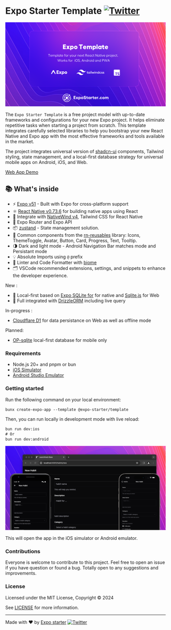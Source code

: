 # Expo Starter Template  [![Twitter](https://img.shields.io/twitter/url/https/twitter.com/cloudposse.svg?style=social&label=Follow%20%40younes0x53)](https://twitter.com/y0x53)

<p align="center">
  <a href="https://expo-starter.com/"><img src="assets/github-banner.png?raw=true" alt="React Native Expo Starter Template"></a>
</p>

The `Expo Starter Template` is a free project model with up-to-date frameworks and configurations for your new Expo project. It helps eliminate repetitive tasks when starting a project from scratch. This template integrates carefully selected libraries to help you bootstrap your new React Native and Expo app with the most effective frameworks and tools available in the market.

The project integrates universal version of [shadcn-ui](https://ui.shadcn.com/) components, Tailwind styling, state management, and a local-first database strategy for universal mobile apps on Android, iOS, and Web.


[Web App Demo](https://expo-starter.github.io/expo-template/)

## 📚 What's inside

- ⚡ [Expo v51](https://expo.dev) - Built with Expo for cross-platform support
- ⚛️ [React Native v0.73.6](https://reactnative.dev) for building native apps using React
- 💎 Integrate with [NativeWind v4](https://www.nativewind.dev), Tailwind CSS for React Native
- 📁 Expo Router and Expo API
- 📦 [zustand](docs.pmnd.rs/zustand) - State management solution.
- 🎨 Common components from the [rn-reusables](https://github.com/mrzachnugent/react-native-reusables) library: Icons, ThemeToggle, Avatar, Button, Card, Progress, Text, Tooltip.
- 🌗 Dark and light mode - Android Navigation Bar matches mode and Persistant mode
- 💡 Absolute Imports using `@` prefix
- 📏 Linter and Code Formatter with [biome](https://biomejs.dev/)
- 🗂 VSCode recommended extensions, settings, and snippets to enhance the developer experience.

New :
- 💽 Local-first based on [Expo SQLite for](https://docs.expo.dev/versions/latest/sdk/sqlite/) for native and [Sqlite.js](https://github.com/sql-js/sql.js) for Web
- 💽 Full integrated with [DrizzleORM](https://drizzle.dev) including live query

In-progress :
- [Cloudflare D1](https://developers.cloudflare.com/d1/) for data persistance on Web as well as offline mode

Planned: 
- [OP-sqlite](https://github.com/OP-Engineering/op-sqlite) local-first database for mobile only

### Requirements

- Node.js 20+ and pnpm or bun
- [iOS Simulator](https://docs.expo.dev/workflow/ios-simulator/)
- [Android Studio Emulator](https://docs.expo.dev/workflow/android-studio-emulator/)

### Getting started

Run the following command on your local environment:

```shell
bunx create-expo-app --template @expo-starter/template
```

Then, you can run locally in development mode with live reload:

```shell
bun run dev:ios
# Or
bun run dev:android
```

<p align="center">
  <a href="https://expostarter.dev/"><img src="assets/preview-banner.png?raw=true" alt="React Native Expo Starter Kit"></a>
</p>

This will open the app in the iOS simulator or Android emulator.

### Contributions

Everyone is welcome to contribute to this project. Feel free to open an issue if you have question or found a bug. Totally open to any suggestions and improvements.

### License

Licensed under the MIT License, Copyright © 2024

See [LICENSE](LICENSE) for more information.

---

Made with ♥ by [Expo starter](expostarter.com) [![Twitter](https://img.shields.io/twitter/url/https/twitter.com/cloudposse.svg?style=social&label=Follow%20%40younes0x53)](https://twitter.com/younes0x53)

